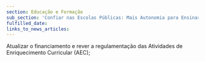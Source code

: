 ```yaml
---
section: Educação e Formação
sub_section: 'Confiar nas Escolas Públicas: Mais Autonomia para Ensinar'
fulfilled_date:
links_to_news_articles:
---
```


Atualizar o financiamento e rever a regulamentação das Atividades de Enriquecimento Curricular (AEC);